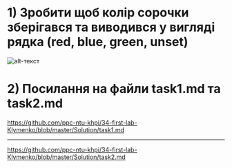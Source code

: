 # 1) Зробити щоб колір сорочки зберігався та виводився у вигляді рядка (red, blue, green, unset)
![alt-текст](https://github.com/ppc-ntu-khpi/34-first-lab-Klymenko/blob/master/Solution/task3.png "")
# 2) Посилання на файли task1.md та task2.md
https://github.com/ppc-ntu-khpi/34-first-lab-Klymenko/blob/master/Solution/task1.md
***
https://github.com/ppc-ntu-khpi/34-first-lab-Klymenko/blob/master/Solution/task2.md
